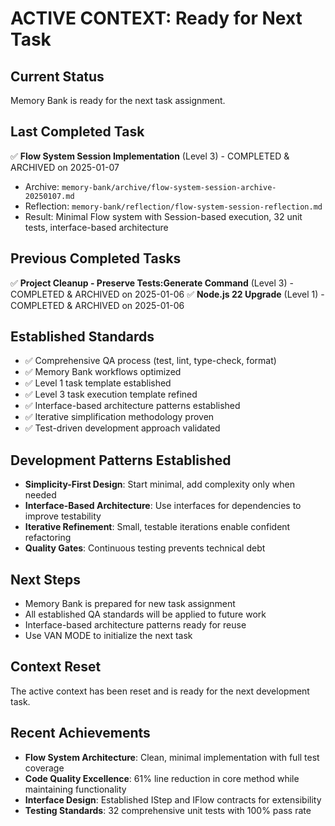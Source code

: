 # ACTIVE CONTEXT: Ready for Next Task

## Current Status

Memory Bank is ready for the next task assignment.

## Last Completed Task

✅ **Flow System Session Implementation** (Level 3) - COMPLETED & ARCHIVED on 2025-01-07

- Archive: `memory-bank/archive/flow-system-session-archive-20250107.md`
- Reflection: `memory-bank/reflection/flow-system-session-reflection.md`
- Result: Minimal Flow system with Session-based execution, 32 unit tests, interface-based architecture

## Previous Completed Tasks

✅ **Project Cleanup - Preserve Tests:Generate Command** (Level 3) - COMPLETED & ARCHIVED on 2025-01-06
✅ **Node.js 22 Upgrade** (Level 1) - COMPLETED & ARCHIVED on 2025-01-06

## Established Standards

- ✅ Comprehensive QA process (test, lint, type-check, format)
- ✅ Memory Bank workflows optimized
- ✅ Level 1 task template established
- ✅ Level 3 task execution template refined
- ✅ Interface-based architecture patterns established
- ✅ Iterative simplification methodology proven
- ✅ Test-driven development approach validated

## Development Patterns Established

- **Simplicity-First Design**: Start minimal, add complexity only when needed
- **Interface-Based Architecture**: Use interfaces for dependencies to improve testability
- **Iterative Refinement**: Small, testable iterations enable confident refactoring
- **Quality Gates**: Continuous testing prevents technical debt

## Next Steps

- Memory Bank is prepared for new task assignment
- All established QA standards will be applied to future work
- Interface-based architecture patterns ready for reuse
- Use VAN MODE to initialize the next task

## Context Reset

The active context has been reset and is ready for the next development task.

## Recent Achievements

- **Flow System Architecture**: Clean, minimal implementation with full test coverage
- **Code Quality Excellence**: 61% line reduction in core method while maintaining functionality
- **Interface Design**: Established IStep and IFlow contracts for extensibility
- **Testing Standards**: 32 comprehensive unit tests with 100% pass rate
